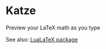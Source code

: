 # Katze

Preview your LaTeX math as you type

See also: [LuaLaTeX package](https://github.com/KPCCoiL/katze-lualatex)
